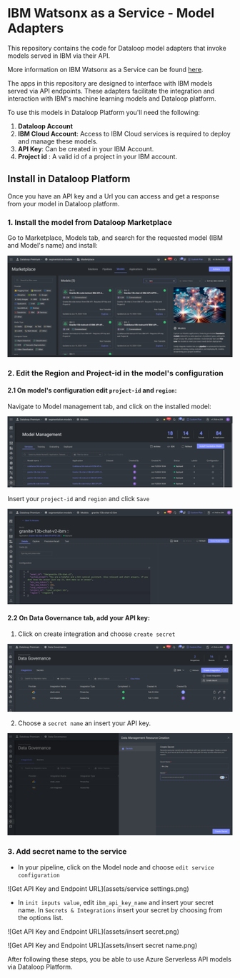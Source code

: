 # IBM Watsonx as a Service - Model Adapters

This repository contains the code for Dataloop model adapters that invoke models served in IBM via their API.

More information on IBM Watsonx as a Service can be
found [here](https://dataplatform.cloud.ibm.com/docs/content/wsj/getting-started/welcome-main.html?context=wx&audience=wdp).

The apps in this repository are designed to interface with IBM models served via API endpoints. These adapters
facilitate the integration and interaction with IBM's machine learning models and Dataloop platform.

To use this models in Dataloop Platform you'll need the following:

1. **Dataloop Account**
2. **IBM Cloud Account**: Access to IBM Cloud services is required to deploy and manage these models.
3. **API Key**: Can be created in your IBM Account.
4. **Project id** : A valid id of a project in your IBM account.

## Install in Dataloop Platform

Once you have an API key and a Url you can access and get a response from your model in Dataloop platform.

### 1. Install the model from Dataloop Marketplace

Go to Marketplace, Models tab, and search for the requested model (IBM and Model's name) and install:

![Get API Key and Endpoint URL](assets/marketplace.png)

### 2. Edit the Region and Project-id in the model's configuration

#### 2.1 On model's configuration edit `project-id` and `region`:

Navigate to Model management tab, and click on the installed model:

![Get API Key and Endpoint URL](assets/model-managment.png)

Insert your `project-id` and `region` and click `Save`

![Get API Key and Endpoint URL](assets/configuration.png)

#### 2.2 On Data Governance tab, add your API key:

1. Click on create integration and choose `create secret`

![Get API Key and Endpoint URL](assets/data-govarnece.png)

2. Choose a `secret name` an insert your API key.

![Get API Key and Endpoint URL](assets/save-secret.png)

### 3. Add secret name to the service

* In your pipeline, click on the Model node and choose `edit service configuration`

![Get API Key and Endpoint URL](assets/service settings.png)

* In `init inputs value`, edit `ibm_api_key_name` and insert your secret name. In `Secrets & Integrations` insert
  your secret by choosing from the options list.

![Get API Key and Endpoint URL](assets/insert secret.png)

![Get API Key and Endpoint URL](assets/insert secret name.png)


After following these steps, you be able to use Azure Serverless API models via Dataloop Platform.
